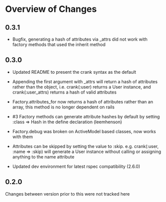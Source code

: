 # Overview of Changes

## 0.3.1

* Bugfix, generating a hash of attributes via _attrs did not work with factory methods
  that used the inherit method

## 0.3.0

* Updated README to present the crank syntax as the default

* Appending the first argument with _attrs will return a hash of attributes rather than
  the object, i.e. crank(:user) returns a User instance, and crank(:user_attrs) returns
  a hash of valid attributes

* Factory.attributes_for now returns a hash of attributes rather than an array, this
  method is no longer dependent on rails

* \#3 Factory methods can generate attribute hashes by default by setting :class => Hash in 
  the define declaration (leemhenson)

* Factory.debug was broken on ActiveModel based classes, now works with them

* Attributes can be skipped by setting the value to :skip. e.g. crank(:user, :name => :skip) will
  generate a User instance without calling or assigning anything to the name attribute

* Updated dev environment for latest rspec compatibility (2.6.0)

## 0.2.0 

Changes between version prior to this were not tracked here

